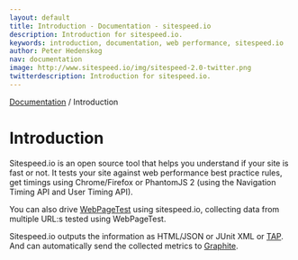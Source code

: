 ```yaml
---
layout: default
title: Introduction - Documentation - sitespeed.io
description: Introduction for sitespeed.io.
keywords: introduction, documentation, web performance, sitespeed.io
author: Peter Hedenskog
nav: documentation
image: http://www.sitespeed.io/img/sitespeed-2.0-twitter.png
twitterdescription: Introduction for sitespeed.io.
---
```

[Documentation](/documentation/) / Introduction

# Introduction
Sitespeed.io is an open source tool that helps you understand if your site is fast or not. It tests your site against web performance best practice rules, get timings using Chrome/Firefox or PhantomJS 2 (using the Navigation Timing API and User Timing API).

You can also drive [WebPageTest](http://www.webpagetest.org/) using sitespeed.io, collecting data from multiple URL:s tested using WebPageTest.

Sitespeed.io outputs the information as HTML/JSON or JUnit XML or [TAP](http://testanything.org/). And can automatically send the collected metrics to [Graphite](http://graphite.wikidot.com/).
